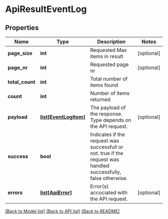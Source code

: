# ApiResultEventLog

## Properties
Name | Type | Description | Notes
------------ | ------------- | ------------- | -------------
**page_size** | **int** | Requested Max items in result | [optional] 
**page_nr** | **int** | Requested page nr | [optional] 
**total_count** | **int** | Total number of items found | 
**count** | **int** | Number of items returned | 
**payload** | [**list[EventLogItem]**](EventLogItem.md) | The payload of the response. Type depends on the API request. | [optional] 
**success** | **bool** | Indicates if the request was successfull or not.              true if the request was handled successfully, false otherwise. | 
**errors** | [**list[ApiError]**](ApiError.md) | Error(s) accociated with the API request. | [optional] 

[[Back to Model list]](../README.md#documentation-for-models) [[Back to API list]](../README.md#documentation-for-api-endpoints) [[Back to README]](../README.md)


